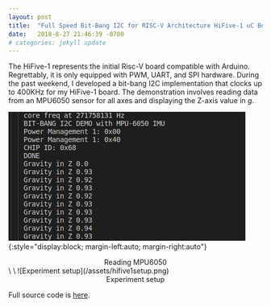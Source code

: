 ```yaml
---
layout: post
title:  "Full Speed Bit-Bang I2C for RISC-V Architecture HiFive-1 uC Board"
date:   2018-8-27 21:46:39 -0700
# categories: jekyll update
---
```

The HiFive-1 represents the initial Risc-V board compatible with Arduino. Regrettably, it is only equipped with PWM, UART, and SPI hardware. During the past weekend, I developed a bit-bang I2C implementation that clocks up to 400KHz for my HiFive-1 board. The demonstration involves reading data from an MPU6050 sensor for all axes and displaying the Z-axis value in *g*.

![Reading MPU6050](/assets/i2c_prints.png){:style="display:block; margin-left:auto; margin-right:auto"}
<div align="center">
Reading MPU6050
</div>
\
\
![Experiment setup](/assets/hifive1setup.png)
<div align="center">
Experiment setup
</div>

Full source code is [here](https://github.com/hasanunlu/i2c_demo_for_HiFive1).